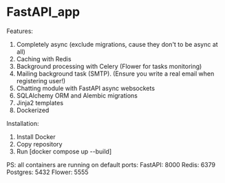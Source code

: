 # FastAPI_app
Features:
1) Completely async (exclude migrations, cause they don't to be async at all)
2) Caching with Redis
3) Background processing with Celery (Flower for tasks monitoring)
4) Mailing background task (SMTP). (Ensure you write a real email when registering user!)
5) Chatting module with FastAPI async websockets
6) SQLAlchemy ORM and Alembic migrations
7) Jinja2 templates
8) Dockerized

Installation:
1) Install Docker
2) Copy repository
3) Run [docker compose up --build]

PS: all containers are running on default ports: 
      FastAPI: 8000
      Redis: 6379
      Postgres: 5432
      Flower: 5555
